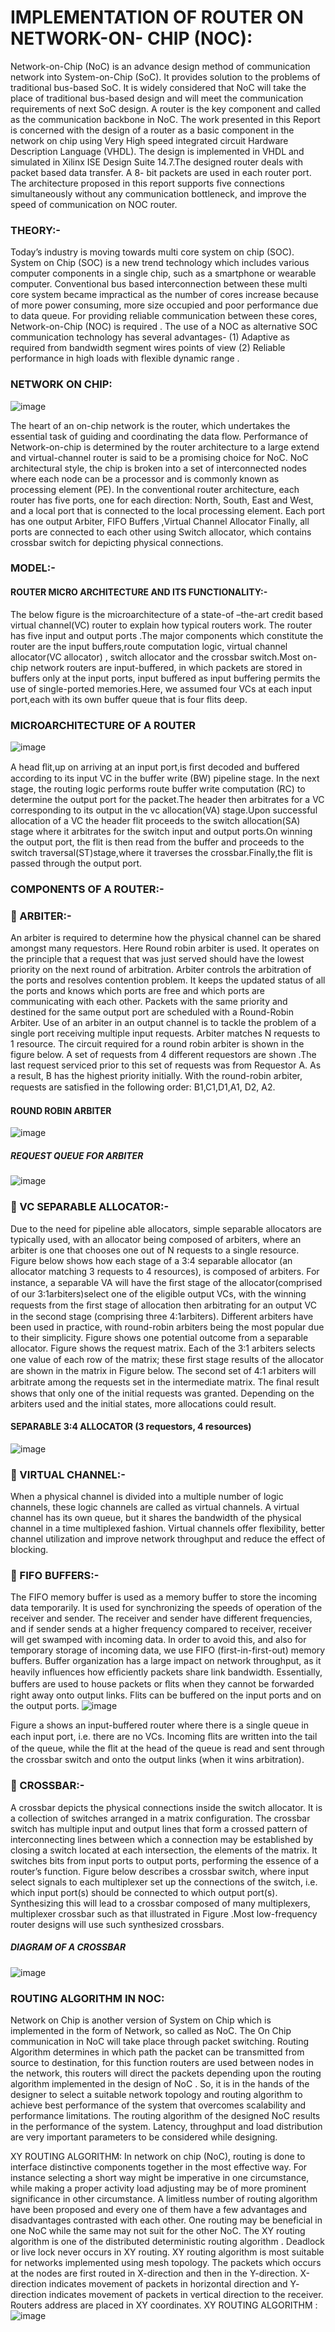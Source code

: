 
# IMPLEMENTATION OF ROUTER ON NETWORK-ON- CHIP  (NOC):

Network-on-Chip (NoC) is an advance design method of communication network into System-on-Chip (SoC). It provides solution to the problems of traditional bus-based SoC.  It is widely considered that NoC will take the place of traditional bus-based design and will meet the communication requirements of next SoC design. A router is the key component and called as the communication backbone in NoC. The work presented in this Report is  concerned with the design of a router as a basic component in the network on chip using Very High speed integrated circuit Hardware Description Language (VHDL). The design is implemented in VHDL and simulated in Xilinx ISE Design Suite 14.7.The designed router deals with packet based data transfer. A  8- bit packets are used in each router port. The architecture proposed in this report supports five connections simultaneously without any communication bottleneck, and improve the speed of communication on NOC router. 


### THEORY:-

Today’s industry is moving towards multi core system on chip (SOC). System on Chip (SOC) is a new trend technology which includes various computer components in a single chip, such as a smartphone or wearable computer. Conventional bus based interconnection between these multi core system became impractical as the number of cores increase because of more power consuming, more size occupied and poor performance due to data queue. For providing reliable communication between these cores, Network-on-Chip (NOC) is required . The use of a NOC as alternative SOC communication technology has several advantages-
(1) Adaptive as required from bandwidth segment wires points of view
(2) Reliable performance in high loads with flexible dynamic range .
### NETWORK ON CHIP:
![image](https://github.com/GayathriMatcha/Router-Implementation-vhdl/assets/98030485/f600647d-f434-4d4a-bb24-bc3826f2cdee)


The heart of an on-chip network is the router, which undertakes the essential task of guiding and coordinating the data flow. Performance of Network-on-chip is determined by the router architecture to a large extend and virtual-channel router is said to be a promising choice for NoC. NoC architectural style, the chip is broken into a set of interconnected nodes where each node can be a processor and is commonly known as processing element (PE).   In the conventional router architecture, each router has five ports, one for each direction: North, South, East and West, and a local port that is connected to the local processing element. Each port has one output Arbiter,  FIFO Buffers ,Virtual Channel Allocator Finally, all ports are connected to each other using Switch allocator, which contains crossbar switch for depicting physical connections.

### MODEL:- 
#### ROUTER MICRO ARCHITECTURE AND ITS FUNCTIONALITY:-
The below figure is the microarchitecture of a state-of –the-art credit based virtual channel(VC) router to explain how typical routers work. The router has five input and output ports .The major components which constitute the router are the input buffers,route computation  logic,  virtual channel allocator(VC allocator) , switch allocator  and the crossbar switch.Most on-chip network routers are input-buffered, in which packets are stored in buffers only at the input ports, input buffered as input buffering permits the use of single-ported memories.Here, we assumed four VCs at each input port,each with its own buffer queue that is four flits deep.
### MICROARCHITECTURE OF A ROUTER 
![image](https://github.com/GayathriMatcha/Router-Implementation-vhdl/assets/98030485/e0bbdf9c-b387-47d9-8b3e-48beb9ca6a50)
                                         
A head ﬂit,up on arriving at an input port,is ﬁrst decoded and buffered  according  to its input VC in the buffer write (BW) pipeline stage. In the next stage, the routing logic performs route buffer write computation (RC) to determine the output port for the packet.The header then arbitrates for a VC corresponding to its output in the vc allocation(VA) stage.Upon successful allocation of a VC the header  flit proceeds to the switch allocation(SA) stage where it arbitrates for the switch input and output ports.On winning the output port, the flit is then read from the buffer and proceeds to the switch traversal(ST)stage,where it  traverses the crossbar.Finally,the flit is passed through the output port.
### COMPONENTS OF A ROUTER:-
### 	ARBITER:-

An arbiter is required to determine how the physical channel can be shared amongst many requestors. Here Round robin  arbiter is used.  It operates on the principle that a request that was just served should have the lowest priority on the next round of arbitration. Arbiter controls the arbitration of the ports and resolves contention problem. It keeps the updated status of all the ports and knows which ports are free and which ports are communicating with each other. Packets with the same priority and destined for the same output port are scheduled with a Round-Robin Arbiter. Use of an arbiter in an output channel is to tackle the problem of a single port receiving multiple input requests. Arbiter matches N requests to 1 resource. The circuit required for a round robin arbiter is shown in the figure below. A set of requests from 4 different requestors are shown .The last request serviced prior to this set of requests was from Requestor A. As a result, B has the highest   priority initially. With the round-robin arbiter,  requests are satisﬁed in the following order: B1,C1,D1,A1, D2, A2.
#### ROUND ROBIN ARBITER
![image](https://github.com/GayathriMatcha/Router-Implementation-vhdl/assets/98030485/564ebddd-2adb-41d7-9ef2-84c90c4285e5)
##### REQUEST QUEUE FOR ARBITER
![image](https://github.com/GayathriMatcha/Router-Implementation-vhdl/assets/98030485/9b2aea03-a752-4721-9297-7f38f182b163)

### 	VC SEPARABLE ALLOCATOR:-

Due to the need for pipeline able allocators, simple separable allocators are typically used, with an allocator being composed of arbiters, where an arbiter is one that chooses one out of N requests to a single resource. Figure below shows how each stage of a 3:4 separable allocator (an allocator matching 3 requests to 4 resources), is composed of arbiters. For instance, a separable VA will have the ﬁrst stage of the   allocator(comprised of our 3:1arbiters)select one of the eligible output VCs, with the winning requests from the ﬁrst stage of allocation then arbitrating for an output VC in the second stage (comprising three 4:1arbiters). Different arbiters have been used in practice, with round-robin arbiters being the most popular due to their simplicity. Figure  shows one potential outcome from a separable allocator. Figure  shows the request matrix. Each of the 3:1 arbiters selects one value of each row of the matrix; these ﬁrst stage results of the allocator are shown in the matrix in Figure below. The second set of 4:1 arbiters will arbitrate among the requests set in the intermediate matrix. The ﬁnal result  shows that only one of the initial requests was granted. Depending on the arbiters used and the initial states, more allocations could result.
#### SEPARABLE   3:4 ALLOCATOR (3 requestors, 4 resources)
 ![image](https://github.com/GayathriMatcha/Router-Implementation-vhdl/assets/98030485/eb634fb7-409b-4ddb-8f10-ea05e4fb5e99)

### 	VIRTUAL CHANNEL:- 

When a physical channel is divided into a multiple number of logic channels, these logic channels are called as virtual channels. A virtual channel has its own queue, but it shares the bandwidth of the physical channel in a time multiplexed fashion. Virtual channels offer flexibility, better channel utilization and improve network throughput and reduce the effect of blocking. 

### 	FIFO BUFFERS:- 

The FIFO memory buffer is used as a memory buffer to store the incoming data temporarily. It is used for synchronizing the speeds of operation of the receiver and sender. The receiver and sender have different frequencies, and if sender sends at a higher frequency compared to receiver, receiver will get swamped with incoming data. In order to avoid this, and also for temporary storage of incoming data, we use FIFO (first-in-first-out) memory buffers. Buffer organization has a large impact on network throughput, as it heavily inﬂuences how efﬁciently packets share link bandwidth. Essentially, buffers are used to house packets or ﬂits when they cannot be forwarded right away onto output links. Flits can be buffered on the input ports and on the output ports.
![image](https://github.com/GayathriMatcha/Router-Implementation-vhdl/assets/98030485/dd697921-1ef7-430b-9a10-e9db3de05c96)

Figure a shows an input-buffered router where there is a single queue in each input port, i.e. there are no VCs. Incoming ﬂits are written into the tail of the queue, while the ﬂit at the head of the queue is read and sent through the crossbar switch and onto the output links (when it wins arbitration). 
                                                
### 	CROSSBAR:-

 A crossbar depicts the physical connections inside the switch allocator. It is a collection of switches arranged in a matrix configuration. The crossbar switch has multiple input and output lines that form a crossed pattern of interconnecting lines between which a connection may be established by closing a switch located at each intersection, the elements of the matrix. It switches bits from input ports to output ports, performing the essence of a router’s function. Figure below describes a crossbar switch, where input select signals to each multiplexer set up the connections of the switch, i.e. which input port(s) should be connected to which output port(s). Synthesizing this will lead to a crossbar composed of many multiplexers, multiplexer crossbar such as that illustrated in Figure .Most low-frequency router designs will use such synthesized crossbars.  
##### DIAGRAM OF A CROSSBAR
![image](https://github.com/GayathriMatcha/Router-Implementation-vhdl/assets/98030485/eabdab52-5252-4517-bd51-14e650f14511)

### ROUTING ALGORITHM IN NOC:
Network on Chip is another version of System on Chip which is implemented in the form of Network, so called as  NoC. The On Chip communication in NoC will take place through packet switching. Routing Algorithm determines in which path the packet can be transmitted from source to destination, for this function routers are used between nodes in the network, this routers will direct the packets depending upon the routing algorithm implemented in the design of NoC . So, it is in the hands of the designer to select a suitable network topology and routing algorithm to achieve best performance of the system that overcomes scalability and performance limitations. The routing algorithm of the designed NoC results in the performance of the system. Latency, throughput and load distribution are very important parameters to be considered while designing.

XY ROUTING ALGORITHM:
In network on chip (NoC), routing is done to interface distinctive components together in the most effective way. For instance selecting a short way might be imperative in one circumstance, while making a proper activity load adjusting may be of more prominent significance in other circumstance. A limitless number of routing algorithm have been proposed and every one of them have a few advantages and disadvantages contrasted with each other. One routing may be beneficial in one NoC while the same may not suit for the other NoC.
The XY routing algorithm is one of the distributed deterministic routing   algorithm . Deadlock or live lock never occurs in XY routing. XY routing algorithm is most suitable for networks implemented using mesh topology. The packets which occurs at the nodes are first routed in X-direction and then in the Y-direction. X-direction indicates movement of packets in horizontal direction and Y- direction indicates movement of packets in vertical direction to the receiver.  Routers address  are placed in XY coordinates.
XY ROUTING ALGORITHM :
![image](https://github.com/GayathriMatcha/Router-Implementation-vhdl/assets/98030485/2ff43a3b-f5d5-414b-880d-a66ef6e23a9c)

                                            
